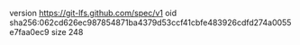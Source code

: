 version https://git-lfs.github.com/spec/v1
oid sha256:062cd626ec987854871ba4379d53ccf41cbfe483926cdfd274a0055e7faa0ec9
size 248
